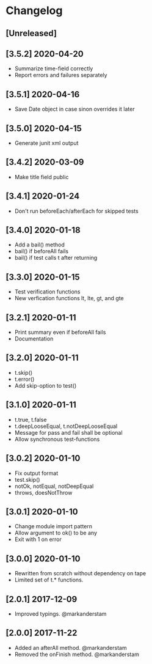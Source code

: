 # Changelog

## [Unreleased]

## [3.5.2] 2020-04-20

-   Summarize time-field correctly
-   Report errors and failures separately

## [3.5.1] 2020-04-16

-   Save Date object in case sinon overrides it later

## [3.5.0] 2020-04-15

-   Generate junit xml output

## [3.4.2] 2020-03-09

-   Make title field public

## [3.4.1] 2020-01-24

-   Don't run beforeEach/afterEach for skipped tests

## [3.4.0] 2020-01-18

-   Add a bail() method
-   bail() if beforeAll fails
-   bail() if test calls t after returning

## [3.3.0] 2020-01-15

-   Test verification functions
-   New verfication functions lt, lte, gt, and gte

## [3.2.1] 2020-01-11

-   Print summary even if beforeAll fails
-   Documentation

## [3.2.0] 2020-01-11

-   t.skip()
-   t.error()
-   Add skip-option to test()

## [3.1.0] 2020-01-11

-   t.true, t.false
-   t.deepLooseEqual, t.notDeepLooseEqual
-   Message for pass and fail shall be optional
-   Allow synchronous test-functions

## [3.0.2] 2020-01-10

-   Fix output format
-   test.skip()
-   notOk, notEqual, notDeepEqual
-   throws, doesNotThrow

## [3.0.1] 2020-01-10

-   Change module import pattern
-   Allow argument to ok() to be any
-   Exit with 1 on error

## [3.0.0] 2020-01-10

-   Rewritten from scratch without dependency on tape
-   Limited set of t.\* functions.

## [2.0.1] 2017-12-09

-   Improved typings. @markanderstam

## [2.0.0] 2017-11-22

-   Added an afterAll method. @markanderstam
-   Removed the onFinish method. @markanderstam
